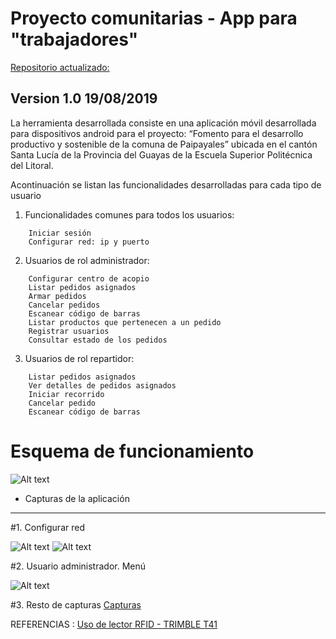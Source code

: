 Proyecto comunitarias - App para "trabajadores" 
===============================================

[ Repositorio actualizado: ](https://github.com/paipayespol)

Version 1.0 19/08/2019
----------------------

La herramienta desarrollada consiste en una aplicación móvil desarrollada para dispositivos android para el  proyecto: “Fomento para el desarrollo productivo y sostenible de la comuna de Paipayales” ubicada en el cantón Santa Lucía de la Provincia del Guayas de la Escuela Superior Politécnica del Litoral. 

Acontinuación se listan las funcionalidades desarrolladas para cada tipo de usuario 

1. Funcionalidades comunes para todos los usuarios: 
```
    Iniciar sesión 
    Configurar red: ip y puerto 
```
2. Usuarios de rol administrador: 
```
    Configurar centro de acopio 
    Listar pedidos asignados 
    Armar pedidos 
    Cancelar pedidos 
    Escanear código de barras 
    Listar productos que pertenecen a un pedido 
    Registrar usuarios 
    Consultar estado de los pedidos 
```
3. Usuarios de rol repartidor: 
```
    Listar pedidos asignados 
    Ver detalles de pedidos asignados 
    Iniciar recorrido 
    Cancelar pedido 
    Escanear código de barras 
```
 
# Esquema de funcionamiento

![Alt text](tracking-base-arquitectura.png "Esquema de funcionamiento")

* Capturas de la aplicación
---------------------------

#1. Configurar red

![Alt text](capturas/Comunes/1.ConfigurarRed.png "Configurar red")
![Alt text](capturas/Comunes/2.ConfigurarRedIPyPUERTO.png "Configurar red")

#2. Usuario administrador. Menú

![Alt text](capturas/Administrador/3.MenuAdministrador.png "Menú administrador")

#3. Resto de capturas [Capturas](capturas/)

REFERENCIAS :
    [ Uso de lector RFID - TRIMBLE T41 ](https://github.com/CVR-FIEC-ESPOL/cnel-espol)
